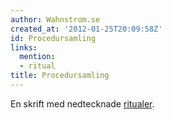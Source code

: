 ```yaml
---
author: Wahnstrom.se
created_at: '2012-01-25T20:09:58Z'
id: Procedursamling
links:
  mention:
  - ritual
title: Procedursamling
---
```


En skrift med nedtecknade [ritualer].

  [ritualer]: ritual